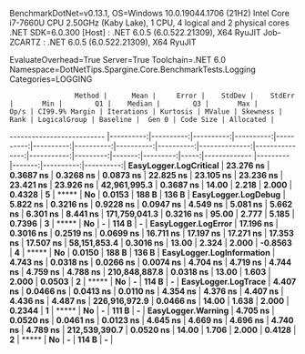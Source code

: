 
BenchmarkDotNet=v0.13.1, OS=Windows 10.0.19044.1706 (21H2)
Intel Core i7-7660U CPU 2.50GHz (Kaby Lake), 1 CPU, 4 logical and 2 physical cores
.NET SDK=6.0.300
  [Host]     : .NET 6.0.5 (6.0.522.21309), X64 RyuJIT
  Job-ZCARTZ : .NET 6.0.5 (6.0.522.21309), X64 RyuJIT

EvaluateOverhead=True  Server=True  Toolchain=.NET 6.0  
Namespace=DotNetTips.Spargine.Core.BenchmarkTests.Logging  Categories=LOGGING  

                    Method |      Mean |     Error |    StdDev |    StdErr |       Min |        Q1 |    Median |        Q3 |       Max |          Op/s | CI99.9% Margin | Iterations | Kurtosis | MValue | Skewness | Rank | LogicalGroup | Baseline |  Gen 0 | Code Size | Allocated |
-------------------------- |----------:|----------:|----------:|----------:|----------:|----------:|----------:|----------:|----------:|--------------:|---------------:|-----------:|---------:|-------:|---------:|-----:|------------- |--------- |-------:|----------:|----------:|
    **EasyLogger.LogCritical** | **23.276 ns** | **0.3687 ns** | **0.3268 ns** | **0.0873 ns** | **22.825 ns** | **23.105 ns** | **23.236 ns** | **23.421 ns** | **23.926 ns** |  **42,961,995.3** |      **0.3687 ns** |      **14.00** |    **2.218** |  **2.000** |   **0.4328** |    **5** |            ***** |       **No** | **0.0153** |     **188 B** |     **136 B** |
       **EasyLogger.LogDebug** |  **5.822 ns** | **0.3216 ns** | **0.9228 ns** | **0.0947 ns** |  **4.549 ns** |  **5.081 ns** |  **5.662 ns** |  **6.301 ns** |  **8.441 ns** | **171,759,041.3** |      **0.3216 ns** |      **95.00** |    **2.777** |  **5.185** |   **0.7396** |    **3** |            ***** |       **No** |      **-** |     **114 B** |         **-** |
       **EasyLogger.LogError** | **17.196 ns** | **0.3016 ns** | **0.2519 ns** | **0.0699 ns** | **16.711 ns** | **17.197 ns** | **17.271 ns** | **17.353 ns** | **17.507 ns** |  **58,151,853.4** |      **0.3016 ns** |      **13.00** |    **2.324** |  **2.000** |  **-0.8563** |    **4** |            ***** |       **No** | **0.0150** |     **188 B** |     **136 B** |
 **EasyLogger.LogInformation** |  **4.743 ns** | **0.0318 ns** | **0.0266 ns** | **0.0074 ns** |  **4.704 ns** |  **4.719 ns** |  **4.744 ns** |  **4.759 ns** |  **4.788 ns** | **210,848,887.8** |      **0.0318 ns** |      **13.00** |    **1.603** |  **2.000** |   **0.0503** |    **2** |            ***** |       **No** |      **-** |     **114 B** |         **-** |
       **EasyLogger.LogTrace** |  **4.407 ns** | **0.0466 ns** | **0.0413 ns** | **0.0110 ns** |  **4.354 ns** |  **4.376 ns** |  **4.407 ns** |  **4.436 ns** |  **4.487 ns** | **226,916,972.9** |      **0.0466 ns** |      **14.00** |    **1.638** |  **2.000** |   **0.2344** |    **1** |            ***** |       **No** |      **-** |     **111 B** |         **-** |
        **EasyLogger.Warning** |  **4.705 ns** | **0.0520 ns** | **0.0461 ns** | **0.0123 ns** |  **4.645 ns** |  **4.669 ns** |  **4.696 ns** |  **4.740 ns** |  **4.789 ns** | **212,539,390.7** |      **0.0520 ns** |      **14.00** |    **1.706** |  **2.000** |   **0.4128** |    **2** |            ***** |       **No** |      **-** |     **114 B** |         **-** |
